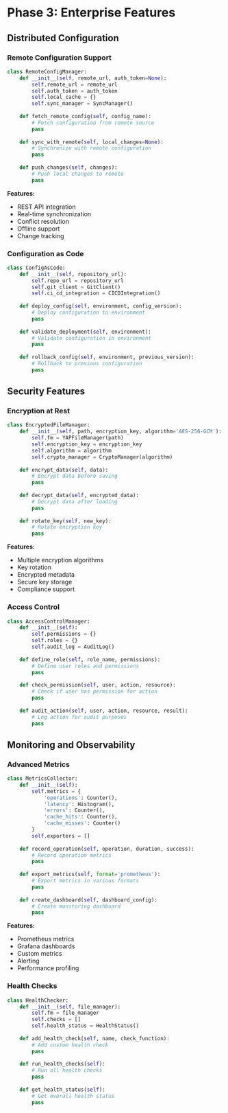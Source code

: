 # Phase 3: Enterprise Features

## Distributed Configuration

### Remote Configuration Support
```python
class RemoteConfigManager:
    def __init__(self, remote_url, auth_token=None):
        self.remote_url = remote_url
        self.auth_token = auth_token
        self.local_cache = {}
        self.sync_manager = SyncManager()
    
    def fetch_remote_config(self, config_name):
        # Fetch configuration from remote source
        pass
    
    def sync_with_remote(self, local_changes=None):
        # Synchronize with remote configuration
        pass
    
    def push_changes(self, changes):
        # Push local changes to remote
        pass
```

**Features:**
- REST API integration
- Real-time synchronization
- Conflict resolution
- Offline support
- Change tracking

### Configuration as Code
```python
class ConfigAsCode:
    def __init__(self, repository_url):
        self.repo_url = repository_url
        self.git_client = GitClient()
        self.ci_cd_integration = CICDIntegration()
    
    def deploy_config(self, environment, config_version):
        # Deploy configuration to environment
        pass
    
    def validate_deployment(self, environment):
        # Validate configuration in environment
        pass
    
    def rollback_config(self, environment, previous_version):
        # Rollback to previous configuration
        pass
```

## Security Features

### Encryption at Rest
```python
class EncryptedFileManager:
    def __init__(self, path, encryption_key, algorithm='AES-256-GCM'):
        self.fm = YAPFileManager(path)
        self.encryption_key = encryption_key
        self.algorithm = algorithm
        self.crypto_manager = CryptoManager(algorithm)
    
    def encrypt_data(self, data):
        # Encrypt data before saving
        pass
    
    def decrypt_data(self, encrypted_data):
        # Decrypt data after loading
        pass
    
    def rotate_key(self, new_key):
        # Rotate encryption key
        pass
```

**Features:**
- Multiple encryption algorithms
- Key rotation
- Encrypted metadata
- Secure key storage
- Compliance support

### Access Control
```python
class AccessControlManager:
    def __init__(self):
        self.permissions = {}
        self.roles = {}
        self.audit_log = AuditLog()
    
    def define_role(self, role_name, permissions):
        # Define user roles and permissions
        pass
    
    def check_permission(self, user, action, resource):
        # Check if user has permission for action
        pass
    
    def audit_action(self, user, action, resource, result):
        # Log action for audit purposes
        pass
```

## Monitoring and Observability

### Advanced Metrics
```python
class MetricsCollector:
    def __init__(self):
        self.metrics = {
            'operations': Counter(),
            'latency': Histogram(),
            'errors': Counter(),
            'cache_hits': Counter(),
            'cache_misses': Counter()
        }
        self.exporters = []
    
    def record_operation(self, operation, duration, success):
        # Record operation metrics
        pass
    
    def export_metrics(self, format='prometheus'):
        # Export metrics in various formats
        pass
    
    def create_dashboard(self, dashboard_config):
        # Create monitoring dashboard
        pass
```

**Features:**
- Prometheus metrics
- Grafana dashboards
- Custom metrics
- Alerting
- Performance profiling

### Health Checks
```python
class HealthChecker:
    def __init__(self, file_manager):
        self.fm = file_manager
        self.checks = []
        self.health_status = HealthStatus()
    
    def add_health_check(self, name, check_function):
        # Add custom health check
        pass
    
    def run_health_checks(self):
        # Run all health checks
        pass
    
    def get_health_status(self):
        # Get overall health status
        pass
```
